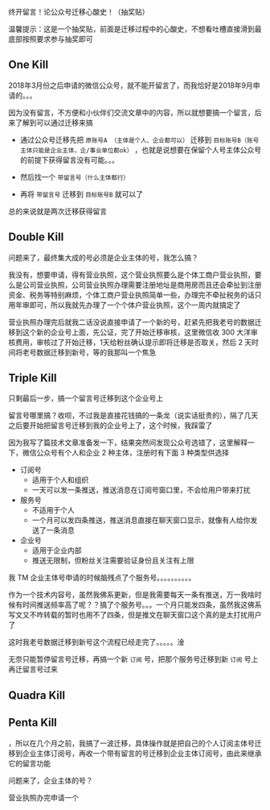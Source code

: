 终开留言！论公众号迁移心酸史！（抽奖贴）



温馨提示：这是一个抽奖贴，前面是迁移过程中的心酸史，不想看吐槽直接滑到最底部按照要求参与抽奖即可

## One Kill

2018年3月份之后申请的微信公众号，就不能开留言了，而我恰好是2018年9月申请的。。。

因为没有留言，不方便和小伙伴们交流文章中的内容，所以就想要搞一个留言，后来了解到可以通过迁移来搞

- 通过公众号迁移先把 `原账号A （主体是个人、企业都可以）` 迁移到 `目标账号B（账号主体只能是企业主体，企/事业单位都ok）` ，也就是说想要在保留个人号主体公众号的前提下获得留言没有可能。。。

- 然后找一个 `带留言号（什么主体都行）` 

- 再将 `带留言号` 迁移到 `目标账号B` 就可以了

总的来说就是两次迁移获得留言



## Double Kill

问题来了，最终集大成的号必须是企业主体的号，我怎么搞？

我没有，想要申请，得有营业执照，这个营业执照要么是个体工商户营业执照，要么是公司营业执照，公司营业执照办理需要注册地址是商用房而且还会牵扯到注册资金、税务等特别麻烦，个体工商户营业执照简单一些，办理完不牵扯税务的话只用年审即可，所以我就先办理了一个个体户营业执照，这个一周内就搞定了

营业执照办理完后就我二话没说直接申请了一个新的号，赶紧先把我老号的数据迁移到这个新的企业号上面，先公证，完了开始迁移审核，这里微信收 300 大洋审核费用，审核过了开始迁移，1天给粉丝确认提示即将迁移是否取关，然后 2 天时间将老号数据迁移到新号，等的我那叫一个焦急



## Triple Kill

只剩最后一步，搞一个留言号迁移到这个企业号上

留言号哪里搞？收呗，不过我是直接花钱搞的一条龙（说实话挺贵的），隔了几天之后要开始把留言号迁移到我的企业号上了，这个时候，我踩雷了

因为我写了篇技术文章准备发一下，结果突然间发现公众号选错了，这里解释一下，微信公众号有个人和企业 2 种主体，注册时有下面 3 种类型供选择

- 订阅号
  - 适用于个人和组织
  - 一天可以发一条推送，推送消息在订阅号窗口里，不会给用户带来打扰
- 服务号
  - 不适用于个人
  - 一个月可以发四条推送，推送消息直接在聊天窗口显示，就像有人给你发送了一条消息
- 企业号
  - 适用于企业内部
  - 推送无限制，但粉丝关注需要验证身份且关注有上限

我 TM 企业主体号申请的时候脑残点了个服务号。。。。。。。。。。

作为一个技术内容号，虽然我佛系更新，但是我需要每天一条有推送，万一我啥时候有时间推送频率高了呢？？搞了个服务号。。。一个月只能发四条，虽然我这佛系写文又不咋转载的暂时也用不了四条，但是推文在聊天窗口这个真的是太打扰用户了

这时我老号数据迁移到新号这个流程已经走完了。。。。。淦

无奈只能暂停留言号迁移，再搞一个新 `订阅` 号，把那个服务号迁移到新 `订阅` 号上再迁留言号过来





## Quadra Kill







## Penta Kill





，所以在几个月之前，我搞了一波迁移，具体操作就是把自己的个人订阅主体号迁移到企业主体订阅号，再收一个带有留言的号迁移到企业主体订阅号，由此来继承它的留言功能

问题来了，企业主体的号？

营业执照办完申请一个















